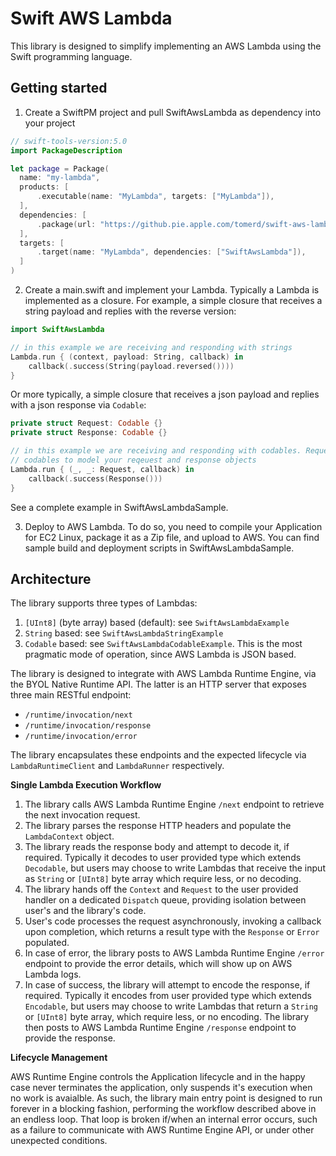 # Swift AWS Lambda

This library is designed to simplify implementing an AWS Lambda using the Swift programming language.

## Getting started

  1. Create a SwiftPM project and pull SwiftAwsLambda as dependency into your project

  ```swift
  // swift-tools-version:5.0
  import PackageDescription

  let package = Package(
    name: "my-lambda",
    products: [
        .executable(name: "MyLambda", targets: ["MyLambda"]),
    ],
    dependencies: [
        .package(url: "https://github.pie.apple.com/tomerd/swift-aws-lambda.git", .upToNextMajor(from: "0.1.0")),
    ],
    targets: [
        .target(name: "MyLambda", dependencies: ["SwiftAwsLambda"]),
    ]
  )
  ```

  2. Create a main.swift and implement your Lambda. Typically a Lambda is implemented as a closure. For example, a simple closure that receives a string payload and replies with the reverse version:

  ```swift
  import SwiftAwsLambda

  // in this example we are receiving and responding with strings
  Lambda.run { (context, payload: String, callback) in
      callback(.success(String(payload.reversed())))
  }
  ```

  Or more typically, a simple closure that receives a json payload and replies with a json response via `Codable`:

  ```swift
  private struct Request: Codable {}
  private struct Response: Codable {}

  // in this example we are receiving and responding with codables. Request and Response above are examples of how to use
  // codables to model your reqeuest and response objects
  Lambda.run { (_, _: Request, callback) in
      callback(.success(Response()))
  }
  ```

  See a complete example in SwiftAwsLambdaSample.

  3. Deploy to AWS Lambda. To do so, you need to compile your Application for EC2 Linux, package it as a Zip file, and upload to AWS. You can find sample build and deployment scripts in SwiftAwsLambdaSample.

## Architecture

The library supports three types of Lambdas:
1. `[UInt8]` (byte array) based (default): see `SwiftAwsLambdaExample`
2. `String` based: see `SwiftAwsLambdaStringExample`
3. `Codable` based: see `SwiftAwsLambdaCodableExample`. This is the most pragmatic mode of operation, since AWS Lambda is JSON based.


The library is designed to integrate with AWS Lambda Runtime Engine, via the BYOL Native Runtime API.
The latter is an HTTP server that exposes three main RESTful endpoint:
* `/runtime/invocation/next`
* `/runtime/invocation/response`
* `/runtime/invocation/error`

The library encapsulates these endpoints and the expected lifecycle via `LambdaRuntimeClient` and `LambdaRunner` respectively.

**Single Lambda Execution Workflow**

1. The library calls AWS Lambda Runtime Engine `/next` endpoint to retrieve the next invocation request.
2. The library parses the response HTTP headers and populate the `LambdaContext` object.
3. The library reads the response body and attempt to decode it, if required. Typically it decodes to user provided type which extends  `Decodable`, but users may choose to write Lambdas that receive the input as `String` or `[UInt8]` byte array which require less, or no decoding.
4. The library hands off the `Context` and `Request` to the user provided handler on a dedicated `Dispatch` queue, providing isolation between user's and the library's code.
5. User's code processes the request asynchronously, invoking a callback upon completion, which returns a result type with the `Response` or `Error` populated.
6. In case of error, the library posts to AWS Lambda Runtime Engine `/error` endpoint to provide the error details, which will show up on AWS Lambda logs.
7. In case of success, the library will attempt to encode the response, if required. Typically it encodes from user provided type which extends `Encodable`, but users may choose to write Lambdas that return a `String` or `[UInt8]` byte array, which require less, or no encoding. The library then posts to AWS Lambda Runtime Engine `/response` endpoint to provide the response.

**Lifecycle Management**

AWS Runtime Engine controls the Application lifecycle and in the happy case never terminates the application, only suspends it's execution when no work is avaialble. As such, the library main entry point is designed to run forever in a blocking fashion, performing the workflow described above in an endless loop. That loop is broken if/when an internal error occurs, such as a failure to communicate with AWS Runtime Engine API, or under other unexpected conditions.
